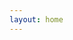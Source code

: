 ```yaml
---
layout: home
---
```

<meta property="og:title" content="Internet2 CLASS"/>
<meta property="og:image" content="/assets/img/SEO-CLASS-Image.png"/>
<meta property="og:image:alt" content="CLASS for Research Workforce Development"/>
<meta property="og:description" content="Workforce Development Research"/>
<meta property="og:url" content="https://internet2-class.github.io"/>
<meta property="og:image:width" content="1200" />
<meta property="og:image:height" content="600"/>
<meta property="og:type" content="website"/> 

<!-- Google tag (gtag.js) -->
<script async src="https://www.googletagmanager.com/gtag/js?id=G-PZT5M30K7C"></script>
<script>
  window.dataLayer = window.dataLayer || [];
  function gtag(){dataLayer.push(arguments);}
  gtag('js', new Date());

  gtag('config', 'G-PZT5M30K7C');
</script>

